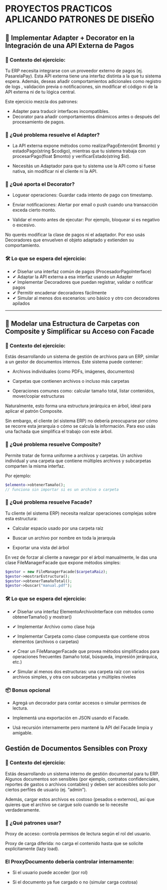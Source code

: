 # PROYECTOS PRACTICOS APLICANDO PATRONES DE DISEÑO

## 🧩 Implementar Adapter + Decorator en la Integración de una API Externa de Pagos

### 📌 Contexto del ejercicio:

Tu ERP necesita integrarse con un proveedor externo de pagos (ej. PasarelaPay). Esta API externa tiene una interfaz distinta a la que tu sistema espera. Además, deseas añadir comportamientos adicionales como registro de logs , validación previa o notificaciones, sin modificar el código ni de la API externa ni de tu lógica central.

Este ejercicio mezcla dos patrones:

- Adapter para traducir interfaces incompatibles.
- Decorator para añadir comportamientos dinámicos antes o después del procesamiento de pagos.

### 📌 ¿Qué problema resuelve el Adapter?

- La API externa expone métodos como realizarPagoEntero(int $monto) y estadoPago(string $codigo), mientras que tu sistema trabaja con procesarPago(float $monto) y verificarEstado(string $id).

- Necesitás un Adaptador para que tu sistema use la API como si fuese nativa, sin modificar ni el cliente ni la API.

### 📌 ¿Qué aporta el Decorator?

- Loguear operaciones: Guardar cada intento de pago con timestamp.

- Enviar notificaciones: Alertar por email o push cuando una transacción exceda cierto monto.

- Validar el monto antes de ejecutar: Por ejemplo, bloquear si es negativo o excesivo.

No querés modificar la clase de pagos ni el adaptador. Por eso usás Decoradores que envuelven el objeto adaptado y extienden su comportamiento.

### 🛠️ Lo que se espera del ejercicio:

- ✔ Diseñar una interfaz común de pagos (ProcesadorPagoInterface)
- ✔ Adaptar la API externa a esa interfaz usando un Adapter
- ✔ Implementar Decoradores que puedan registrar, validar o notificar pagos
- ✔ Permitir encadenar decoradores fácilmente
- ✔ Simular al menos dos escenarios: uno básico y otro con decoradores apilados

---

## 📁 Modelar una Estructura de Carpetas con Composite y Simplificar su Acceso con Facade

### 📌 Contexto del ejercicio:

Estás desarrollando un sistema de gestión de archivos para un ERP, similar a un gestor de documentos internos. Este sistema puede contener:

- Archivos individuales (como PDFs, imágenes, documentos)

- Carpetas que contienen archivos o incluso más carpetas

- Operaciones comunes como: calcular tamaño total, listar contenidos, mover/copiar estructuras

Naturalmente, esto forma una estructura jerárquica en árbol, ideal para aplicar el patrón Composite.

Sin embargo, el cliente (el sistema ERP) no debería preocuparse por cómo se recorre esta jerarquía o cómo se calcula la información. Para eso usás una fachada que simplifica el trabajo con este árbol.

### 📌 ¿Qué problema resuelve Composite?

Permite tratar de forma uniforme a archivos y carpetas. Un archivo individual y una carpeta que contiene múltiples archivos y subcarpetas comparten la misma interfaz.

Por ejemplo:

```php
$elemento->obtenerTamaño();
// funciona sin importar si es un archivo o carpeta

```

### 📌 ¿Qué problema resuelve Facade?

Tu cliente (el sistema ERP) necesita realizar operaciones complejas sobre esta estructura:

- Calcular espacio usado por una carpeta raíz

- Buscar un archivo por nombre en toda la jerarquía

- Exportar una vista del árbol

En vez de forzar al cliente a navegar por el árbol manualmente, le das una clase FileManagerFacade que expone métodos simples:

```php
$gestor = new FileManagerFacade($carpetaRaiz);
$gestor->mostrarEstructura();
$gestor->obtenerTamañoTotal();
$gestor->buscar("manual.pdf");

```

### 🛠️ Lo que se espera del ejercicio:

- ✔ Diseñar una interfaz ElementoArchivoInterface con métodos como obtenerTamaño() y mostrar()

- ✔ Implementar Archivo como clase hoja

- ✔ Implementar Carpeta como clase compuesta que contiene otros elementos (archivos o carpetas)

- ✔ Crear un FileManagerFacade que provea métodos simplificados para operaciones frecuentes (tamaño total, búsqueda, impresión jerárquica, etc.)

- ✔ Simular al menos dos estructuras: una carpeta raíz con varios archivos simples, y otra con subcarpetas y múltiples niveles

### 📦 Bonus opcional

- Agregá un decorador para contar accesos o simular permisos de lectura.

- Implementá una exportación en JSON usando el Facade.

- Usá recursión internamente pero mantené la API del Facade limpia y amigable.

## Gestión de Documentos Sensibles con Proxy

### 📌 Contexto del ejercicio:

Estás desarrollando un sistema interno de gestión documental para tu ERP. Algunos documentos son sensibles (por ejemplo, contratos confidenciales, reportes de gastos o archivos contables) y deben ser accesibles solo por ciertos perfiles de usuario (ej. “admin”).

Además, cargar estos archivos es costoso (pesados o externos), así que quieres que el archivo se cargue solo cuando se lo necesite verdaderamente.

### 🎯 ¿Qué patrones usar?

Proxy de acceso: controla permisos de lectura según el rol del usuario.

Proxy de carga diferida: no carga el contenido hasta que se solicite explícitamente (lazy load).

### El ProxyDocumento debería controlar internamente:

- Si el usuario puede acceder (por rol)

- Si el documento ya fue cargado o no (simular carga costosa)
